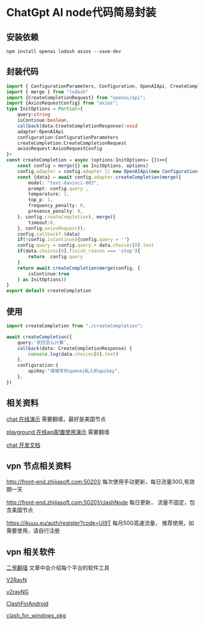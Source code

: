 # ChatGpt AI node代码简易封装

## 安装依赖

```
npm install openai lodash axios --save-dev
```

## 封装代码

```typescript
import { ConfigurationParameters, Configuration, OpenAIApi, CreateCompletionResponse } from "openai"
import { merge } from "lodash"
import {CreateCompletionRequest} from "openai/api";
import {AxiosRequestConfig} from "axios";
type InitOptions = Partial<{
    query:string
    isContinue:boolean,
    callback(data:CreateCompletionResponse):void
    adapter:OpenAIApi
    configuration:ConfigurationParameters
    createCompletion:CreateCompletionRequest
    axiosRequest:AxiosRequestConfig
}>
const createCompletion = async (options:InitOptions= {})=>{
    const config = merge({} as InitOptions, options)
    config.adapter = config.adapter || new OpenAIApi(new Configuration(config.configuration));
    const {data} = await config.adapter.createCompletion(merge({
        model: "text-davinci-003",
        prompt: config.query ,
        temperature: 1,
        top_p: 1,
        frequency_penalty: 0,
        presence_penalty: 0,
    }, config.createCompletion), merge({
        timeout:0,
    }, config.axiosRequest));
    config.callback?.(data)
    if(!config.isContinue){config.query = ''}
    config.query = config.query + data.choices[0].text
    if(data.choices[0].finish_reason === 'stop'){
        return  config.query
    }
    return await createCompletion(merge(config, {
        isContinue:true
    } as InitOptions))
}
export default createCompletion
```


## 使用

```typescript
import createCompletion from "./createCompletion";

await createCompletion({
    query:'农历怎么计算',
    callback(data: CreateCompletionResponse) {
        console.log(data.choices[0].text)
    },
    configuration:{
        apiKey:"请填写你openai私人的apikey",
    },
})
```

## 相关资料

[chat 在线演示](https://chat.openai.com/chat) 需要翻墙，最好是美国节点

[playground 在线api配置使用演示](https://platform.openai.com/playground) 需要翻墙

[chat 开发文档](https://platform.openai.com/docs/introduction)

## vpn 节点相关资料

http://front-end.zhijiasoft.com:50201/ 每次使用手动更新，每日流量30G,有效期一天

http://front-end.zhijiasoft.com:50201/clashNode 每日更新， 流量不固定，包含美国节点

https://ikuuu.eu/auth/register?code=UI9T  每月50G高速流量， 推荐使用，如需要使用，请自行注册

## vpn 相关软件

[二爷翻墙](https://github.com/ugvf2009/Miles) 文章中会介绍每个平台的软件工具

[V2RayN](https://github.com/v2ray/V2RayN)

[v2rayNG](https://github.com/2dust/v2rayNG)

[ClashForAndroid](https://github.com/Kr328/ClashForAndroid)

[clash_for_windows_pkg](https://github.com/Fndroid/clash_for_windows_pkg)
